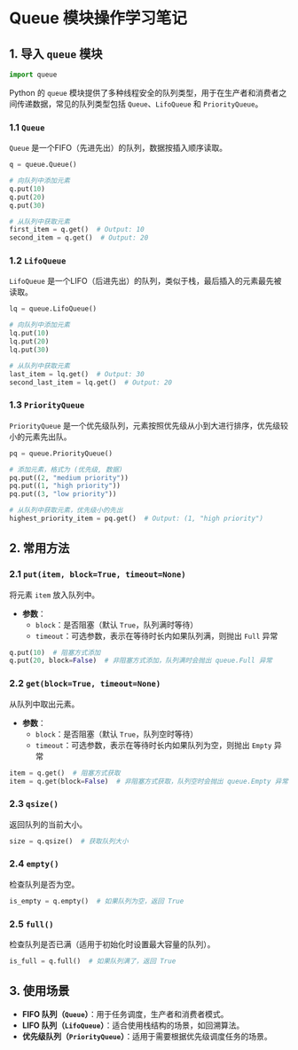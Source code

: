 # Queue 模块操作学习笔记

## 1. 导入 `queue` 模块

```python
import queue
```

Python 的 `queue` 模块提供了多种线程安全的队列类型，用于在生产者和消费者之间传递数据，常见的队列类型包括 `Queue`、`LifoQueue` 和 `PriorityQueue`。

### 1.1 `Queue`

`Queue` 是一个FIFO（先进先出）的队列，数据按插入顺序读取。

```python
q = queue.Queue()

# 向队列中添加元素
q.put(10)
q.put(20)
q.put(30)

# 从队列中获取元素
first_item = q.get()  # Output: 10
second_item = q.get()  # Output: 20
```

### 1.2 `LifoQueue`

`LifoQueue` 是一个LIFO（后进先出）的队列，类似于栈，最后插入的元素最先被读取。

```python
lq = queue.LifoQueue()

# 向队列中添加元素
lq.put(10)
lq.put(20)
lq.put(30)

# 从队列中获取元素
last_item = lq.get()  # Output: 30
second_last_item = lq.get()  # Output: 20
```

### 1.3 `PriorityQueue`

`PriorityQueue` 是一个优先级队列，元素按照优先级从小到大进行排序，优先级较小的元素先出队。

```python
pq = queue.PriorityQueue()

# 添加元素，格式为 (优先级, 数据)
pq.put((2, "medium priority"))
pq.put((1, "high priority"))
pq.put((3, "low priority"))

# 从队列中获取元素，优先级小的先出
highest_priority_item = pq.get()  # Output: (1, "high priority")
```

## 2. 常用方法

### 2.1 `put(item, block=True, timeout=None)`

将元素 `item` 放入队列中。

- **参数**：
  - `block`：是否阻塞（默认 `True`，队列满时等待）
  - `timeout`：可选参数，表示在等待时长内如果队列满，则抛出 `Full` 异常

```python
q.put(10)  # 阻塞方式添加
q.put(20, block=False)  # 非阻塞方式添加，队列满时会抛出 queue.Full 异常
```

### 2.2 `get(block=True, timeout=None)`

从队列中取出元素。

- **参数**：
  - `block`：是否阻塞（默认 `True`，队列空时等待）
  - `timeout`：可选参数，表示在等待时长内如果队列为空，则抛出 `Empty` 异常

```python
item = q.get()  # 阻塞方式获取
item = q.get(block=False)  # 非阻塞方式获取，队列空时会抛出 queue.Empty 异常
```

### 2.3 `qsize()`

返回队列的当前大小。

```python
size = q.qsize()  # 获取队列大小
```

### 2.4 `empty()`

检查队列是否为空。

```python
is_empty = q.empty()  # 如果队列为空，返回 True
```

### 2.5 `full()`

检查队列是否已满（适用于初始化时设置最大容量的队列）。

```python
is_full = q.full()  # 如果队列满了，返回 True
```

## 3. 使用场景

- **FIFO 队列（`Queue`）**：用于任务调度，生产者和消费者模式。
- **LIFO 队列（`LifoQueue`）**：适合使用栈结构的场景，如回溯算法。
- **优先级队列（`PriorityQueue`）**：适用于需要根据优先级调度任务的场景。
